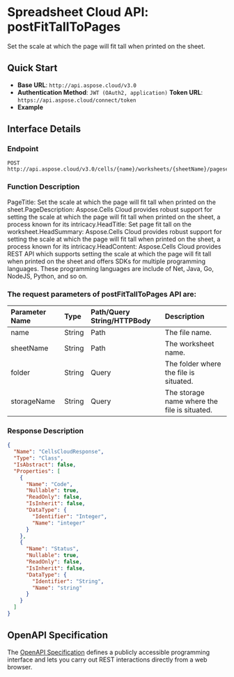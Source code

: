 # **Spreadsheet Cloud API: postFitTallToPages**

Set the scale at which the page will fit tall when printed on the sheet. 


## **Quick Start**

- **Base URL**: `http://api.aspose.cloud/v3.0`
- **Authentication Method**: `JWT (OAuth2, application)`  **Token URL**: `https://api.aspose.cloud/connect/token`
- **Example** 

## **Interface Details**

### **Endpoint** 

```
POST http://api.aspose.cloud/v3.0/cells/{name}/worksheets/{sheetName}/pagesetup/fittalltopages
```
### **Function Description**
PageTitle: Set the scale at which the page will fit tall when printed on the sheet.PageDescription: Aspose.Cells Cloud provides robust support for setting the scale at which the page will fit tall when printed on the sheet, a process known for its intricacy.HeadTitle: Set page fit tall on the worksheet.HeadSummary: Aspose.Cells Cloud provides robust support for setting the scale at which the page will fit tall when printed on the sheet, a process known for its intricacy.HeadContent: Aspose.Cells Cloud provides REST API which supports setting the scale at which the page will fit tall when printed on the sheet and offers SDKs for multiple programming languages. These programming languages are include of Net, Java, Go, NodeJS, Python, and so on.

### The request parameters of **postFitTallToPages** API are: 

| Parameter Name | Type | Path/Query String/HTTPBody | Description | 
| :- | :- | :- |:- | 
|name|String|Path|The file name.|
|sheetName|String|Path|The worksheet name.|
|folder|String|Query|The folder where the file is situated.|
|storageName|String|Query|The storage name where the file is situated.|

### **Response Description**
```json
{
  "Name": "CellsCloudResponse",
  "Type": "Class",
  "IsAbstract": false,
  "Properties": [
    {
      "Name": "Code",
      "Nullable": true,
      "ReadOnly": false,
      "IsInherit": false,
      "DataType": {
        "Identifier": "Integer",
        "Name": "integer"
      }
    },
    {
      "Name": "Status",
      "Nullable": true,
      "ReadOnly": false,
      "IsInherit": false,
      "DataType": {
        "Identifier": "String",
        "Name": "string"
      }
    }
  ]
}
```


## OpenAPI Specification

The [OpenAPI Specification](https://reference.aspose.cloud/cells/#/PageSetupController/PostFitTallToPages) defines a publicly accessible programming interface and lets you carry out REST interactions directly from a web browser.

